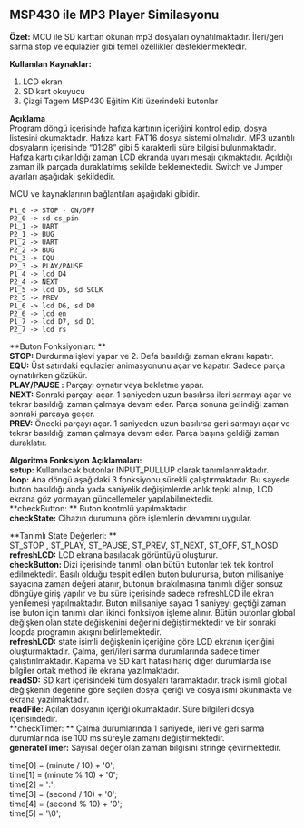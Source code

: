 MSP430 ile MP3 Player Similasyonu
---------------------------------

**Özet:**  MCU ile SD karttan okunan mp3 dosyaları oynatılmaktadır. İleri/geri sarma stop ve equlazier gibi temel özellikler desteklenmektedir.  

**Kullanılan Kaynaklar:**
1. LCD ekran  
2. SD kart okuyucu  
3. Çizgi Tagem MSP430 Eğitim Kiti üzerindeki butonlar  

**Açıklama**  
Program  döngü içerisinde hafıza kartının içeriğini kontrol edip, dosya listesini okumaktadır. Hafıza kartı FAT16 dosya sistemi olmalıdır. MP3 uzantılı dosyaların içerisinde “01:28” gibi 5 karakterli süre bilgisi bulunmaktadır. Hafıza kartı çıkarıldığı zaman LCD ekranda uyarı mesajı çıkmaktadır. Açıldığı zaman ilk parçada duraklatılmış şekilde beklemektedir. Switch ve Jumper ayarları aşağıdaki şekildedir.  
 
MCU ve kaynaklarının bağlantıları aşağıdaki gibidir.

    P1_0 -> STOP - ON/OFF
    P2_0 -> sd cs_pin
    P1_1 -> UART               
    P2_1 -> BUG
    P1_2 -> UART               
    P2_2 -> BUG
    P1_3 -> EQU                 
    P2_3 -> PLAY/PAUSE
    P1_4 -> lcd D4              
    P2_4 -> NEXT
    P1_5 -> lcd D5, sd SCLK     
    P2_5 -> PREV
    P1_6 -> lcd D6, sd D0       
    P2_6 -> lcd en
    P1_7 -> lcd D7, sd D1       
    P2_7 -> lcd rs

**Buton Fonksiyonları: **  
**STOP:** Durdurma işlevi yapar ve 2. Defa basıldığı zaman ekranı kapatır.  
**EQU:** Üst satırdaki equlazier animasyonunu açar ve kapatır. Sadece parça oynatılırken gözükür.  
**PLAY/PAUSE :** Parçayı oynatır veya bekletme yapar.  
**NEXT:** Sonraki parçayı açar. 1 saniyeden uzun basılırsa ileri sarmayı açar ve tekrar basıldığı zaman çalmaya devam eder. Parça sonuna gelindiği zaman sonraki parçaya geçer.  
**PREV:** Önceki parçayı açar. 1 saniyeden uzun basılırsa geri sarmayı açar ve tekrar basıldığı zaman çalmaya devam eder. Parça başına geldiği zaman duraklatır.  

**Algoritma Fonksiyon Açıklamaları:**  
**setup:** Kullanılacak butonlar INPUT_PULLUP olarak tanımlanmaktadır.  
**loop:** Ana döngü aşağıdaki 3 fonksiyonu sürekli çalıştırmaktadır. Bu sayede buton basıldığı anda yada saniyelik değişimlerde anlık tepki alınıp, LCD ekrana göz yormayan güncellemeler yapılabilmektedir.  
**checkButton: ** Buton kontrolü yapılmaktadır.  
**checkState:** Cihazın durumuna göre işlemlerin devamını uygular.   
  
**Tanımlı State Değerleri: **  
ST_STOP , ST_PLAY, ST_PAUSE,  ST_PREV, ST_NEXT, ST_OFF, ST_NOSD  
**refreshLCD:** LCD ekrana basılacak görüntüyü oluşturur.  
**checkButton:** Dizi içerisinde tanımlı olan bütün butonlar tek tek kontrol edilmektedir. Basılı olduğu tespit edilen buton bulunursa, buton milisaniye sayacına zaman değeri atanır, butonun bırakılmasına tanımlı diğer sonsuz döngüye giriş yapılır ve bu süre içerisinde sadece refreshLCD ile ekran yenilemesi yapılmaktadır. Buton milisaniye sayacı 1 saniyeyi geçtiği zaman ise buton için tanımlı olan ikinci fonksiyon işleme alınır. Bütün butonlar global değişken olan state değişkenini değerini değiştirmektedir ve bir sonraki loopda programın akışını belirlemektedir.  
**refreshLCD:** state isimli değişkenin içeriğine göre LCD ekranın içeriğini oluşturmaktadır. Çalma, geri/ileri sarma durumlarında sadece timer çalıştırılmaktadır. Kapama ve SD kart hatası hariç diğer durumlarda ise bilgiler ortak method ile ekrana yazılmaktadır.  
**readSD:** SD kart içerisindeki tüm dosyaları taramaktadır. track isimli global değişkenin değerine göre seçilen dosya içeriği ve dosya ismi okunmakta ve ekrana yazılmaktadır.  
**readFile:** Açılan dosyanın içeriği okumaktadır. Süre bilgileri dosya içerisindedir.  
**checkTimer: ** Çalma durumlarında 1 saniyede, ileri ve geri sarma durumlarında ise 100 ms süreyle zamanı değiştirmektedir.  
**generateTimer:** Sayısal değer olan zaman bilgisini stringe çevirmektedir.  

 time[0] = (minute / 10) + '0';  
 time[1] = (minute % 10) + '0';  
 time[2] = ':';  
 time[3] = (second / 10) + '0';  
 time[4] = (second % 10) + '0';  
 time[5] = '\0';  